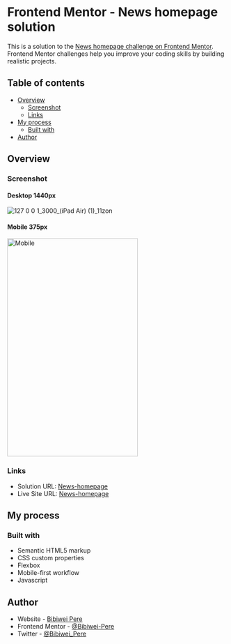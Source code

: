 # Frontend Mentor - News homepage solution

This is a solution to the [News homepage challenge on Frontend Mentor](https://www.frontendmentor.io/challenges/news-homepage-H6SWTa1MFl). Frontend Mentor challenges help you improve your coding skills by building realistic projects.  

## Table of contents

- [Overview](#overview)
  - [Screenshot](#screenshot)
  - [Links](#links)
- [My process](#my-process)
  - [Built with](#built-with)
- [Author](#author)

## Overview

### Screenshot
#### Desktop 1440px
![127 0 0 1_3000_(iPad Air) (1)_11zon](https://github.com/Bibiwei-Pere/News-homepage/assets/106984663/04bf7d45-83b8-41c9-8be3-efc761092788)

#### Mobile 375px
<img src="https://github.com/Bibiwei-Pere/News-homepage/assets/106984663/fdd18b72-48e5-41d5-bfb1-73185d8e323e" alt="Mobile" width="300" height="500">

### Links

- Solution URL: [News-homepage](https://github.com/Bibiwei-Pere/News-homepage)
- Live Site URL: [News-homepage](https://newspage01.netlify.app)

## My process

### Built with

- Semantic HTML5 markup
- CSS custom properties
- Flexbox
- Mobile-first workflow
- Javascript

## Author

- Website - [Bibiwei Pere](https://perebibiwei.netlify.app)
- Frontend Mentor - [@Bibiwei-Pere](https://www.frontendmentor.io/profile/Bibiwei-Pere)
- Twitter - [@Bibiwei_Pere](https://www.twitter.com/Bibiwei_Pere)

